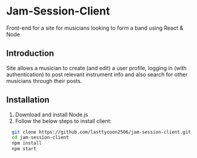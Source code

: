 # Jam-Session-Client
Front-end for a site for musicians looking to form a band using React & Node

## Introduction
Site allows a musician to create (and edit) a user profile, logging in (with authentication) to post relevant instrument info and also search for other musicians through their posts. 

## Installation 
1) Download and install Node.js
2) Follow the below steps to install client:
```bash
  git clone https://github.com/lasttycoon2506/jam-session-client.git
  cd jam-session-client
  npm install
  npm start
```
    
